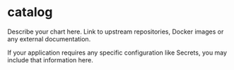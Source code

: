 # catalog

Describe your chart here. Link to upstream repositories, Docker images or any
external documentation.

If your application requires any specific configuration like Secrets, you may
include that information here.
